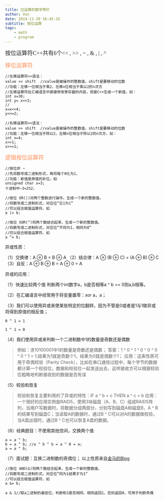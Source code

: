 ```yaml
---
title: 位运算的数学等价
author: Von
date: 2019-11-20 16:45:32
subtitle: 按位运算
tags:
    - math
    - program
---
```



<font face="微软雅黑" size=4 color=272727>按位运算符C++共有6个<< , >> , ~ , & , | , ^</font>

<font face="微软雅黑" size=4 color=FF8F59>移位运算符</font>
```
//左移运算符<<语法：
value << shift  //value是被操作的整数值，shift是要移动的位数
//功能：左移一位相当于乘2，左移n位相当于乘以2的n次方
//左移运算符在汇编语言中直接修改寄存器的内容，但是C++生成一个新值，如：
int x=30;
int y= x<<3;
//
x=x<<4;
y<<=2;
```

```
//右移运算符<<语法：
value >> shift  //value是被操作的整数值，shift是要移动的位数
//功能：左移一位相当于除以2，左移n位相当于除以2的n次方，如：
int x=4;
x>>1;
x>>=1;
```
<font face="微软雅黑" size=4 color=FF8F59>逻辑按位运算符</font>

```
//按位非 ~
//先将数写成二进制形式，再将每个0化为1，
//功能：新值是原值的补位，如
unsigned char x=3;
十进制中~3=252，
```

```
//按位 OR(|)对两个整数进行操作，生成一个新的整数值。
//将数写成二进制形式，对应位“见1为1”
//可以组合赋值运算符，如
a |= b;
```

```
//按位 XOR(^)将两个数结合起来，生成一个新的整数值。
//将数写成二进制形式，对应位“不同为1，相同为0”
//可以组合赋值运算符，如
a ^= b;
```
异或性质：

（1）交换律：A ⊕ B = B ⊕ A
（2）结合律：A ⊕ (B ⊕ C) = (A ⊕ B) ⊕ C
（3）自反：A ⊕ B ⊕ B = A ⊕ 0 = A

异或的应用：

（1）快速比较两个值
判断两个int数字a，b是否相等a ^ b == 0则a,b相等。

（2）在汇编语言中经常用于将变量置零：xor a，a；

（3）我们可以使用异或来使某些特定的位翻转，因为不管是0或者是1与1做异或将得到原值的相反值；

```
0 ^ 1 = 1

1 ^ 1 = 0
```
（4）我们使用异或来判断一个二进制数中1的数量是奇数还是偶数

> 例如：求10100001中1的数量是奇数还是偶数； 答案：1 ^ 0 ^ 1 ^ 0 ^ 0 ^ 0 ^ 0 ^ 1 = 1,结果为1就是奇数个1，结果为0就是偶数个1； 应用：这条性质可用于奇偶校验（Parity Check），比如在串口通信过程中，每个字节的数据都计算一个校验位，数据和校验位一起发送出去，这样接收方可以根据校验位粗略地判断接收到的数据是否有误

（5）校验和恢复

> 校验和恢复主要利用的了异或的特性：IF a ^ b = c THEN a ^ c = b 应用：一个很好的应用实例是RAID5，使用3块磁盘（A、B、C）组成RAID5阵列，当用户写数据时，将数据分成两部分，分别写到磁盘A和磁盘B，A ^ B的结果写到磁盘C；当读取A的数据时，通过B ^ C可以对A的数据做校验，当A盘出错时，通过B ^ C也可以恢复A盘的数据。

（6）经典题目：不使用其他空间，交换两个值

```
a = a ^ b;
b = a ^ b; //a ^ b ^ b = a ^ 0 = a;
a = a ^ b;
```
（7）面试题：互换二进制数的奇偶位；
以上性质来自[金马的Blog](https://www.lijinma.com/blog/2014/05/29/amazing-xor/)

```
//按位 AND(&)将两个数结合起来，生成一个新的整数值。
//将数写成二进制形式，对应位“同为1结果才为1”
//可以组合赋值运算符，如
a &= b;

a & 1//取a二进制的最低位，判断和1是否相同，相同返回1，否则返回0，可用于判断奇偶
```
